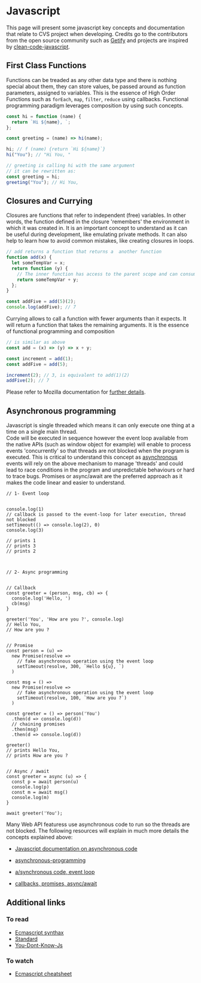 # Javascript

This page will present some javascript key concepts and documentation that relate to CVS project when developing.
Credits go to the contributors from the open source community such as [Getify](https://github.com/getify) and projects are inspired by [clean-code-javascript](https://github.com/ryanmcdermott/clean-code-javascript).

## First Class Functions

Functions can be treaded as any other data type and there is nothing special about them, they can store values, be passed around as function parameters, assigned to variables.
This is the essence of High Order Functions such as `forEach`, `map`, `filter`, `reduce` using callbacks. Functional programming paradigm leverages composition by using such concepts.

```js
const hi = function (name) {
  return `Hi ${name}, `;
};

const greeting = (name) => hi(name);

hi; // f (name) {return `Hi ${name}`}
hi("You"); // "Hi You, "

// greeting is calling hi with the same argument
// it can be rewritten as:
const greeting = hi;
greeting("You"); // Hi You,
```

## Closures and Currying

Closures are functions that refer to independent (free) variables. In other words, the function defined in the closure 'remembers' the environment in which it was created in. It is an important concept to understand as it can be useful during development, like emulating private methods. It can also help to learn how to avoid common mistakes, like creating closures in loops.

```js
// add returns a function that returns a  another function
function add(x) {
  let someTempVar = x;
  return function (y) {
    // The inner function has access to the parent scope and can consume someTempVar
    return someTempVar + y;
  };
}

const addFive = add(5)(2);
console.log(addFive); // 7
```

Currying allows to call a function with fewer arguments than it expects. It will return a function that takes the remaining arguments. It is the essence of functional programming and composition

```js
// is similar as above
const add = (x) => (y) => x + y;

const increment = add(1);
const addFive = add(5);

increment(2); // 3, is equivalent to add(1)(2)
addFive(2); // 7
```

Please refer to Mozilla documentation for [further details](https://developer.mozilla.org/en-US/docs/Web/JavaScript/Closures).

## Asynchronous programming

Javascript is single threaded which means it can only execute one thing at a time on a single main thread.<br>
Code will be executed in sequence however the event loop available from the native APIs (such as window object for example) will enable to process events 'concurrently' so that threads are not blocked when the program is executed.
This is critical to understand this concept as [asynchronous](https://developer.mozilla.org/en-US/docs/Glossary/Asynchronous) events will rely on the above mechanism to manage 'threads' and could lead to race conditions in the program and unpredictable behaviours or hard to trace bugs.
Promises or async/await are the preferred approach as it makes the code linear and easier to understand.

```Js
// 1- Event loop


console.log(1)
// callback is passed to the event-loop for later execution, thread not blocked
setTimeout(() => console.log(2), 0)
console.log(3)

// prints 1
// prints 3
// prints 2



// 2- Async programming


// Callback
const greeter = (person, msg, cb) => {
  console.log('Hello, ')
  cb(msg)
}

greeter('You', 'How are you ?', console.log)
// Hello You,
// How are you ?


// Promise
const person = (u) =>
  new Promise(resolve =>
    // fake asynchronous operation using the event loop
    setTimeout(resolve, 300, `Hello ${u}, `)
  )

const msg = () =>
  new Promise(resolve =>
    // fake asynchronous operation using the event loop
    setTimeout(resolve, 100, `How are you ?`)
  )

const greeter = () => person('You')
  .then(d => console.log(d))
  // chaining promises
  .then(msg)
  .then(d => console.log(d))

greeter()
// prints Hello You,
// prints How are you ?


// Async / await
const greeter = async (u) => {
  const p = await person(u)
  console.log(p)
  const m = await msg()
  console.log(m)
}

await greeter('You');
```

Many Web API featuress use asynchronous code to run so the threads are not blocked.
The following resources will explain in much more details the concepts explained above:

- [Javascript documentation on asynchronous code](https://developer.mozilla.org/en-US/docs/Learn/JavaScript/Asynchronous/Introducing)

- [asynchronous-programming](https://eloquentjavascript.net/11_async.html)

- [a/synchronous code, event loop](https://www.youtube.com/watch?v=8aGhZQkoFbQ)
- [callbacks, promises, async/await](https://www.youtube.com/watch?v=PoRJizFvM7s)

## Additional links

### To read

- [Ecmascript synthax](https://gist.github.com/vasco3/22b09ef0ca5e0f8c5996#frontend-masters---es6-notes)
- [Standard](https://www.ecma-international.org/publications-and-standards/standards/ecma-262/)
- [You-Dont-Know-Js](https://github.com/getify/You-Dont-Know-JS)

### To watch

- [Ecmascript cheatsheet](https://www.youtube.com/watch?v=AfWYO8t7ed4&list=PLoYCgNOIyGACDQLaThEEKBAlgs4OIUGif&index=2)
